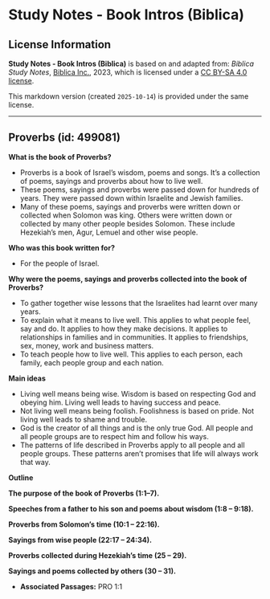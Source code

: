 # Study Notes - Book Intros (Biblica)

## License Information

**Study Notes - Book Intros (Biblica)** is based on and adapted from: _Biblica Study Notes_, [Biblica Inc.](https://www.biblica.com/), 2023, which is licensed under a [CC BY-SA 4.0 license](https://creativecommons.org/licenses/by-sa/4.0/legalcode.en).

This markdown version (created `2025-10-14`) is provided under the same license.



--------------------------------

## Proverbs (id: 499081)

**What is the book of Proverbs?**

* Proverbs is a book of Israel’s wisdom, poems and songs. It’s a collection of poems, sayings and proverbs about how to live well.
* These poems, sayings and proverbs were passed down for hundreds of years. They were passed down within Israelite and Jewish families.
* Many of these poems, sayings and proverbs were written down or collected when Solomon was king. Others were written down or collected by many other people besides Solomon. These include Hezekiah’s men, Agur, Lemuel and other wise people.

**Who was this book written for?**

* For the people of Israel.

**Why were the poems, sayings and proverbs collected into the book of Proverbs?**

* To gather together wise lessons that the Israelites had learnt over many years.
* To explain what it means to live well. This applies to what people feel, say and do. It applies to how they make decisions. It applies to relationships in families and in communities. It applies to friendships, sex, money, work and business matters.
* To teach people how to live well. This applies to each person, each family, each people group and each nation.

**Main ideas**

* Living well means being wise. Wisdom is based on respecting God and obeying him. Living well leads to having success and peace.
* Not living well means being foolish. Foolishness is based on pride. Not living well leads to shame and trouble.
* God is the creator of all things and is the only true God. All people and all people groups are to respect him and follow his ways.
* The patterns of life described in Proverbs apply to all people and all people groups. These patterns aren’t promises that life will always work that way.

**Outline**

**The purpose of the book of Proverbs (1:1–7\).**

**Speeches from a father to his son and poems about wisdom (1:8 – 9:18\).**

**Proverbs from Solomon’s time (10:1 – 22:16\).**

**Sayings from wise people (22:17 – 24:34\).**

**Proverbs collected during Hezekiah’s time (25 – 29\).**

**Sayings and poems collected by others (30 – 31\).**

* **Associated Passages:** PRO 1:1


